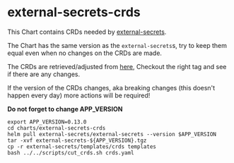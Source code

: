 # external-secrets-crds

This Chart contains CRDs needed by [external-secrets](https://github.com/external-secrets/external-secrets).

The Chart has the same version as the `external-secrets`s, try to keep them equal even when no changes on the CRDs are made.

The CRDs are retrieved/adjusted from [here](https://github.com/external-secrets/external-secrets/tree/main/deploy/crds), Checkout the right tag and see if there are any changes.

If the version of the CRDs changes, aka breaking changes (this doesn't happen every day) more actions will be required!

**Do not forget to change APP_VERSION**

```
export APP_VERSION=0.13.0
cd charts/external-secrets-crds
helm pull external-secrets/external-secrets --version $APP_VERSION
tar -xvf external-secrets-${APP_VERSION}.tgz
cp -r external-secrets/templates/crds templates
bash ../../scripts/cut_crds.sh crds.yaml
```

